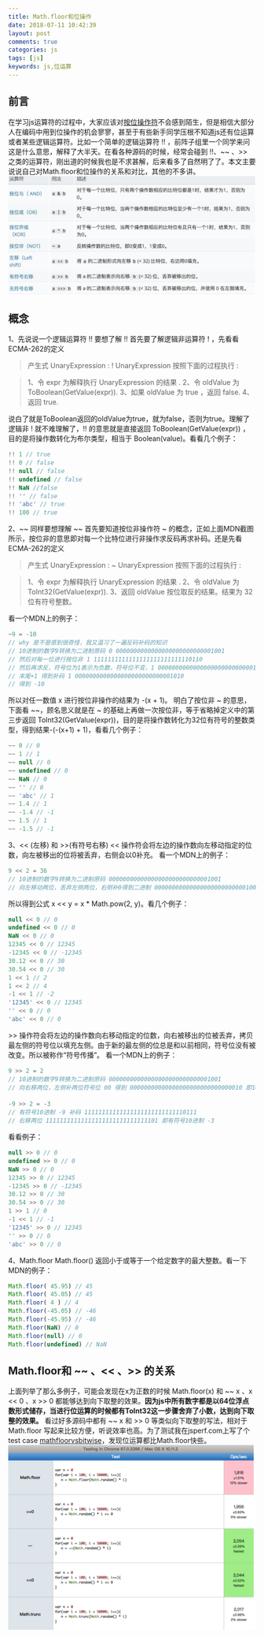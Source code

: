 ```yaml
---
title: Math.floor和位操作
date: 2018-07-11 10:42:39
layout: post
comments: true
categories: js
tags: [js]
keywords: js,位运算
---
```

## 前言
在学习js运算符的过程中，大家应该对[按位操作符](https://developer.mozilla.org/zh-CN/docs/Web/JavaScript/Reference/Operators/Bitwise_Operators)不会感到陌生，但是相信大部分人在编码中用到位操作的机会寥寥，甚至于有些新手同学压根不知道js还有位运算或者某些逻辑运算符。比如一个简单的逻辑运算符 !! ，前阵子组里一个同学来问这是什么意思，解释了大半天。在看各种源码的时候，经常会碰到 !!、~~ 、>> 之类的运算符，刚出道的时候我也是不求甚解，后来看多了自然明了了。本文主要说说自己对Math.floor和位操作的关系和对比，其他的不多讲。
![](/images/bitwise.png)
<!-- more -->

## 概念
1、先说说一个逻辑运算符 !!
要想了解 !! 首先要了解逻辑非运算符 ! ，先看看ECMA-262的定义
>产生式 UnaryExpression : ! UnaryExpression 按照下面的过程执行 :

>1、令 expr 为解释执行 UnaryExpression 的结果 .
>2、令 oldValue 为 ToBoolean(GetValue(expr)).
>3、如果 oldValue 为 true ，返回 false.
>4、返回 true.

说白了就是ToBoolean返回的oldValue为true，就为false，否则为true。理解了逻辑非 ! 就不难理解了，!! 的意思就是直接返回 ToBoolean(GetValue(expr)) ，目的是将操作数转化为布尔类型，相当于 Boolean(value)。看看几个例子：
``` js
!! 1 // true
!! 0 // false
!! null // false
!! undefined // false
!! NaN //false
!! '' // false
!! 'abc' // true
!! 100 // true
```
2、~~
同样要想理解 ~~ 首先要知道按位非操作符 ~ 的概念，正如上面MDN截图所示，按位非的意思即对每一个比特位进行非操作求反码再求补码。还是先看ECMA-262的定义
>产生式 UnaryExpression : ~ UnaryExpression 按照下面的过程执行 :

>1、令 expr 为解释执行 UnaryExpression 的结果 .
>2、令 oldValue 为 ToInt32(GetValue(expr)).
>3、返回 oldValue 按位取反的结果。结果为 32 位有符号整数。

看一个MDN上的例子：
```js
~9 = -10
// why 是不是感到很奇怪，我又温习了一遍反码补码的知识
// 10进制的数字9转换为二进制原码 0 0000000000000000000000000001001
// 然后对每一位进行按位非 1 1111111111111111111111111110110
// 然后再求反，符号位为1表示为负数，符号位不变，1 0000000000000000000000000001001
// 末尾+1 得到补码 1 0000000000000000000000000001010
// 得到 -10
```
所以对任一数值 x 进行按位非操作的结果为 -(x + 1)。
明白了按位非 ~ 的意思，下面看 ~~，顾名思义就是在 ~ 的基础上再做一次按位非，等于省略掉定义中的第三步返回 ToInt32(GetValue(expr))，目的是将操作数转化为32位有符号的整数类型，得到结果-(-(x+1) + 1)，看看几个例子：
```js
~~ 0 // 0
~~ 1 // 1
~~ null // 0
~~ undefined // 0
~~ NaN // 0
~~ '' // 0
~~ 'abc' // 1
~~ 1.4 // 1
~~ -1.4 // -1
~~ 1.5 // 1
~~ -1.5 // -1
```
3、<< (左移) 和 >>(有符号右移)
<< 操作符会将左边的操作数向左移动指定的位数，向左被移出的位将被丢弃，右侧会以0补充。
看一个MDN上的例子：
```js
9 << 2 = 36
// 10进制的数字9转换为二进制原码 00000000000000000000000000001001
// 向左移动两位，丢弃左侧两位，右侧补0得到二进制 00000000000000000000000000100100即10进制 36
```
所以得到公式 x << y = x * Math.pow(2, y)。看几个例子：
```js
null << 0 // 0
undefined << 0 // 0
NaN << 0 // 0
12345 << 0 // 12345
-12345 << 0 // -12345
30.12 << 0 // 30
30.54 << 0 // 30
1 << 1 // 2
1 << 2 // 4
-1 << 1 // -2
'12345' << 0 // 12345
'' << 0 // 0
'abc' << 0 // 0
```
\>> 操作符会将左边的操作数向右移动指定的位数，向右被移出的位被丢弃，拷贝最左侧的符号位以填充左侧。由于新的最左侧的位总是和以前相同，符号位没有被改变。所以被称作“符号传播”。
看一个MDN上的例子：
```js
9 >> 2 = 2
// 10进制的数字9转换为二进制原码 00000000000000000000000000001001
// 向右移两位，左侧补两位符号位 00 得到 00000000000000000000000000000010 即10进制 2

-9 >> 2 = -3
// 有符号10进制 -9 补码 11111111111111111111111111110111
// 右移两位 11111111111111111111111111111101 即有符号10进制 -3
```
看看例子：
```js
null >> 0 // 0
undefined >> 0 // 0
NaN >> 0 // 0
12345 >> 0 // 12345
-12345 >> 0 // -12345
30.12 >> 0 // 30
30.54 >> 0 // 30
1 >> 1 // 0
-1 << 1 // -1
'12345' >> 0 // 12345
'' >> 0 // 0
'abc' >> 0 // 0
```
4、Math.floor
Math.floor() 返回小于或等于一个给定数字的最大整数。看一下MDN的例子：
```js
Math.floor( 45.95) // 45
Math.floor( 45.05) // 45
Math.floor( 4 ) // 4
Math.floor(-45.05) // -46
Math.floor(-45.95) // -46
Math.floor(NaN) // 0
Math.floor(null) // 0
Math.floor(undefined) // NaN
```
## Math.floor和 ~~ 、<< 、>> 的关系
上面列举了那么多例子，可能会发现在x为正数的时候 Math.floor(x) 和 ~~ x 、x << 0 、x >> 0 都能够达到向下取整的效果。**因为js中所有数字都是以64位浮点数形式储存，当进行位运算的时候都有ToInt32这一步骤舍弃了小数，达到向下取整的效果。**
看过好多源码中都有 ~~ x 和 >> 0 等类似向下取整的写法，相对于 Math.floor 写起来比较方便，听说效率也高。为了测试我在jsperf.com上写了个test case [mathfloorvsbitwise](https://jsperf.com/mathfloorvsbitwise)，发现位运算都比Math.floor快些。
![](/images/mathfloorvsbitwise.png)
